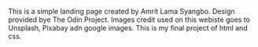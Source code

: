 This is a simple landing page created by Amrit Lama Syangbo.
Design provided bye The Odin Project.
Images credit used on this webiste goes to Unsplash, Pixabay adn google images.
This is my final project of html and css.
  